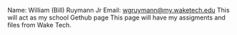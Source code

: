 Name: William (Bill) Ruymann Jr Email: wgruymann@my.waketech.edu This will act as my school Gethub page This page will have my assigments and files from Wake Tech.
